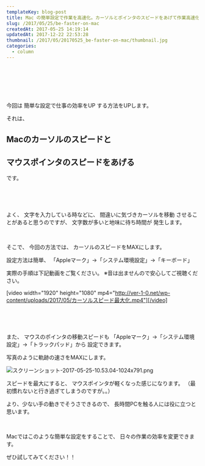 ```yaml
---
templateKey: blog-post
title: Mac の簡単設定で作業を高速化。カーソルとポインタのスピードをあげて作業高速化
slug: /2017/05/25/be-faster-on-mac
createdAt: 2017-05-25 14:19:14
updatedAt: 2017-12-22 22:53:28
thumbnail: /2017/05/20170525_be-faster-on-mac/thumbnail.jpg
categories:
  - column
---
```


&nbsp;

&nbsp;

&nbsp;

今回は
簡単な設定で仕事の効率をUP
する方法をUPします。

それは、
<h2>Macのカーソルのスピードと</h2>
<h2>マウスポインタのスピードをあげる</h2>
です。

&nbsp;

&nbsp;

よく、
文字を入力している時などに、
間違いに気づきカーソルを移動
させることがあると思うのですが、
文字数が多いと地味に待ち時間が
発生します。

<div class="adsense-double-rect"></div>

&nbsp;

そこで、
今回の方法では、
カーソルのスピードをMAXにします。

設定方法は簡単、
「Appleマーク」→「システム環境設定」→「キーボード」

実際の手順は下記動画をご覧ください。
※音は出ませんので安心してご視聴ください。

[video width="1920" height="1080" mp4="http://ver-1-0.net/wp-content/uploads/2017/05/カーソルスピード最大化.mp4"][/video]

&nbsp;

&nbsp;

また、
マウスのポインタの移動スピードも
「Appleマーク」→「システム環境設定」→「トラックパッド」から
設定できます。

写真のように軌跡の速さをMAXにします。

<img class="post-image" src="http://ver-1-0.net.s3-website-ap-northeast-1.amazonaws.com/uploads/2017/05/20170525_be-faster-on-mac/スクリーンショット-2017-05-25-10.53.04-1024x791.png" alt="スクリーンショット-2017-05-25-10.53.04-1024x791.png"/>

スピードを最大にすると、
マウスポインタが軽くなった感じになります。
（最初慣れないと行き過ぎてしまうのですが。。）

より、少ない手の動きでそうさできるので、
長時間PCを触る人には役に立つと思います。

&nbsp;

Macではこのような簡単な設定をすることで、
日々の作業の効率を変更できます。

ぜひ試してみてください！！

<div class="adsense-double-rect"></div>

